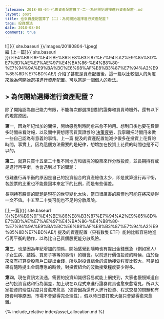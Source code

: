 ```yaml
---
filename: 2018-08-04-也來資產配置算了-二--為何開始選擇進行資產配置-.md
layout: post
title: 也來資產配置算了（二）：為何開始選擇進行資產配置？
tags: 投資想法
date: 2018-08-04
comments: true
---
```


![]({{ site.baseurl }}/images/20180804-1.jpeg)  
繼 [上一篇]({{ site.baseurl }}/%E4%B9%9F%E4%BE%86%E8%B3%87%E7%94%A2%E9%85%8D%E7%BD%AE%E7%AE%97%E4%BA%86-%E4%B8%80-%E7%94%9A%E9%BA%BC%E6%98%AF%E8%B3%87%E7%94%A2%E9%85%8D%E7%BD%AE/) 介紹了甚麼是資產配置後，這一篇以比較個人的角度來說為何開始選擇進行資產配置。可以當是一個個人的看法。

## > 為何開始選擇進行資產配置？

除了開始認為自己能力有限，不能每次都選擇到對的證劵和買賣時機外，還有以下的現實原因。

**第一**，因為年紀增加的關係，開始感覺到時間愈來愈不夠用。想到日後也要花費很多時間來看財報，以及間中要想應否買賣證劵的 [決策疲勞](http://wiki.mbalib.com/zh-tw/%E5%86%B3%E7%AD%96%E7%96%B2%E5%8A%B3)，我寧願把時間用來做一些自己認為有意義的事情。上一篇 提及的資產配置能減少很多在投資上花費的時間，事實上，因為這個方法需要的是紀律，想增加在投資上花費的時間也是不可以的。

**第二**，就算只買十五至二十隻不同地方和版塊的股票來作分散投資，並長期持有或是進行再平衡，也會遇到以下的問題：

很難進行再平衡的原因是自己的投資組合的資產總值太少，即是就算進行再平衡，各股票的比重也不能變回本來定下的比例，而是有些偏差。

長期持有股票的問題是現在的世界變化太快，當日很厲害的股票也可能在將來變得一文不值。十五至二十隻可能也不足夠分散風險。

[上一篇]({{ site.baseurl }}/%E4%B9%9F%E4%BE%86%E8%B3%87%E7%94%A2%E9%85%8D%E7%BD%AE%E7%AE%97%E4%BA%86-%E4%B8%80-%E7%94%9A%E9%BA%BC%E6%98%AF%E8%B3%87%E7%94%A2%E9%85%8D%E7%BD%AE/) 提及的資產配置（只有數隻 ETF）能夠比較容易地進行再平衡的動作，以為比自己買個股更能分散風險。

**第三**，也是因為年紀增加的關係，開始感覺到隨時也有提出金錢應急（例如家人/子女生病、結婚、買房子等等的事情）的機會。以前進行價值投資的時候，由於從來沒有打算從股票戶口提出金錢，所以對投資組合的波動接受程度比較大，可是如果有隨時提出金錢應急的時候，對投資組合的波動接受程度要少得多。

**第四**，現在資訊太流通，需要的投資知識很容易就能上網找到，大家也慢慢知道自己的投資盲點和行為偏差，加上現在以程式來進行證劵買賣也愈來愈常見，所以大家投資的理性程度只會愈來愈高（儘管因為還有人進行投資、程式交易的問題和有限套利等原因，市場不會變得完全理性），假以時日要打敗大盤只會變得愈來愈難。

{% include_relative index/asset_allocation.md %}
